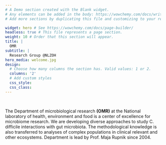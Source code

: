 ```yaml
---
# A Demo section created with the Blank widget.
# Any elements can be added in the body: https://wowchemy.com/docs/writing-markdown-latex/
# Add more sections by duplicating this file and customizing to your requirements.

widget: hero # See https://wowchemy.com/docs/page-builder/
headless: true # This file represents a page section.
weight: 10 # Order that this section will appear.
title: |
  OMR  
subtitle: |
  Research Group @NLZOH
hero_media: welcome.jpg
design:
  # Choose how many columns the section has. Valid values: 1 or 2.
  columns: '2'
  # Add custom styles
  css_style:
  css_class:
---
```


<br>

The Department of microbiological research **(OMR)** at the National laboratory of health, environment and food is a center of excellence for microbiome research. We are developing diverse approaches to study C. difficile interactions with gut microbiota. The methodological knowledge is also transferred to analyses of complex populations in clinical relevant and other ecosystems. Department is lead by Prof. Maja Rupnik since 2004. 
